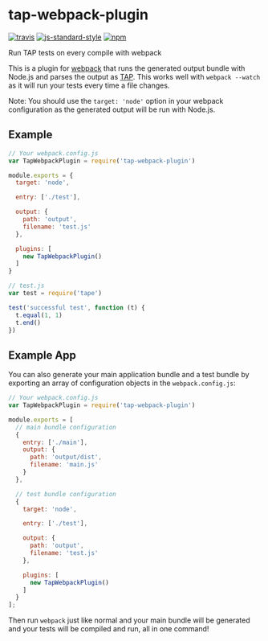 # tap-webpack-plugin

[![travis][travis-image]][travis-url]
[![js-standard-style][standard-image]][standard-url]
[![npm][npm-image]][npm-url]

Run TAP tests on every compile with webpack

This is a plugin for [webpack][webpack-url] that runs the generated output
bundle with Node.js and parses the output as [TAP][tap-url]. This works well
with `webpack --watch` as it will run your tests every time a file changes.

Note: You should use the `target: 'node'` option in your webpack configuration
as the generated output will be run with Node.js.

## Example

```js
// Your webpack.config.js
var TapWebpackPlugin = require('tap-webpack-plugin')

module.exports = {
  target: 'node',

  entry: ['./test'],

  output: {
    path: 'output',
    filename: 'test.js'
  },

  plugins: [
    new TapWebpackPlugin()
  ]
}
```

```js
// test.js
var test = require('tape')

test('successful test', function (t) {
  t.equal(1, 1)
  t.end()
})
```

## Example App

You can also generate your main application bundle and a test bundle by
exporting an array of configuration objects in the `webpack.config.js`:

```js
// Your webpack.config.js
var TapWebpackPlugin = require('tap-webpack-plugin')

module.exports = [
  // main bundle configuration
  {
    entry: ['./main'],
    output: {
      path: 'output/dist',
      filename: 'main.js'
    }
  },

  // test bundle configuration
  {
    target: 'node',

    entry: ['./test'],

    output: {
      path: 'output',
      filename: 'test.js'
    },

    plugins: [
      new TapWebpackPlugin()
    ]
  }
];
```

Then run `webpack` just like normal and your main bundle will be generated and
your tests will be compiled and run, all in one command!

[travis-image]: https://img.shields.io/travis/conradz/tap-webpack-plugin.svg?style=flat
[travis-url]: https://travis-ci.org/conradz/tap-webpack-plugin
[standard-image]: https://img.shields.io/badge/code%20style-standard-brightgreen.svg?style=flat
[standard-url]: https://github.com/feross/standard
[npm-image]: https://img.shields.io/npm/v/tap-webpack-plugin.svg?style=flat
[npm-url]: https://npmjs.org/package/tap-webpack-plugin
[webpack-url]: https://webpack.github.io/
[tap-url]: https://testanything.org/
